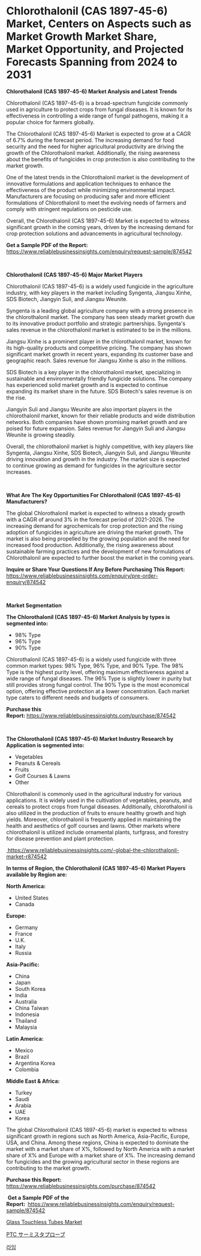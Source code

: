 <p><h1>Chlorothalonil (CAS 1897-45-6) Market, Centers on Aspects such as Market Growth Market Share, Market Opportunity, and Projected Forecasts Spanning from 2024 to 2031</h1></p><p><strong>Chlorothalonil (CAS 1897-45-6) Market Analysis and Latest Trends</strong></p>
<p><p>Chlorothalonil (CAS 1897-45-6) is a broad-spectrum fungicide commonly used in agriculture to protect crops from fungal diseases. It is known for its effectiveness in controlling a wide range of fungal pathogens, making it a popular choice for farmers globally. </p><p>The Chlorothalonil (CAS 1897-45-6) Market is expected to grow at a CAGR of 6.7% during the forecast period. The increasing demand for food security and the need for higher agricultural productivity are driving the growth of the Chlorothalonil market. Additionally, the rising awareness about the benefits of fungicides in crop protection is also contributing to the market growth.</p><p>One of the latest trends in the Chlorothalonil market is the development of innovative formulations and application techniques to enhance the effectiveness of the product while minimizing environmental impact. Manufacturers are focusing on producing safer and more efficient formulations of Chlorothalonil to meet the evolving needs of farmers and comply with stringent regulations on pesticide use.</p><p>Overall, the Chlorothalonil (CAS 1897-45-6) Market is expected to witness significant growth in the coming years, driven by the increasing demand for crop protection solutions and advancements in agricultural technology.</p></p>
<p><strong>Get a Sample PDF of the Report:&nbsp;</strong> <a href="https://www.reliablebusinessinsights.com/enquiry/request-sample/874542">https://www.reliablebusinessinsights.com/enquiry/request-sample/874542</a></p>
<p>&nbsp;</p>
<p><strong>Chlorothalonil (CAS 1897-45-6) Major Market Players</strong></p>
<p><p>Chlorothalonil (CAS 1897-45-6) is a widely used fungicide in the agriculture industry, with key players in the market including Syngenta, Jiangsu Xinhe, SDS Biotech, Jiangyin Suli, and Jiangsu Weunite.</p><p>Syngenta is a leading global agriculture company with a strong presence in the chlorothalonil market. The company has seen steady market growth due to its innovative product portfolio and strategic partnerships. Syngenta's sales revenue in the chlorothalonil market is estimated to be in the millions.</p><p>Jiangsu Xinhe is a prominent player in the chlorothalonil market, known for its high-quality products and competitive pricing. The company has shown significant market growth in recent years, expanding its customer base and geographic reach. Sales revenue for Jiangsu Xinhe is also in the millions.</p><p>SDS Biotech is a key player in the chlorothalonil market, specializing in sustainable and environmentally friendly fungicide solutions. The company has experienced solid market growth and is expected to continue expanding its market share in the future. SDS Biotech's sales revenue is on the rise.</p><p>Jiangyin Suli and Jiangsu Weunite are also important players in the chlorothalonil market, known for their reliable products and wide distribution networks. Both companies have shown promising market growth and are poised for future expansion. Sales revenue for Jiangyin Suli and Jiangsu Weunite is growing steadily.</p><p>Overall, the chlorothalonil market is highly competitive, with key players like Syngenta, Jiangsu Xinhe, SDS Biotech, Jiangyin Suli, and Jiangsu Weunite driving innovation and growth in the industry. The market size is expected to continue growing as demand for fungicides in the agriculture sector increases.</p></p>
<p>&nbsp;</p>
<p><strong>What Are The Key Opportunities For Chlorothalonil (CAS 1897-45-6) Manufacturers?</strong></p>
<p><p>The global Chlorothalonil market is expected to witness a steady growth with a CAGR of around 3% in the forecast period of 2021-2026. The increasing demand for agrochemicals for crop protection and the rising adoption of fungicides in agriculture are driving the market growth. The market is also being propelled by the growing population and the need for increased food production. Additionally, the rising awareness about sustainable farming practices and the development of new formulations of Chlorothalonil are expected to further boost the market in the coming years.</p></p>
<p><strong>Inquire or Share Your Questions If Any Before Purchasing This Report:</strong> <a href="https://www.reliablebusinessinsights.com/enquiry/pre-order-enquiry/874542">https://www.reliablebusinessinsights.com/enquiry/pre-order-enquiry/874542</a></p>
<p>&nbsp;</p>
<p><strong>Market Segmentation</strong></p>
<p><strong>The Chlorothalonil (CAS 1897-45-6) Market Analysis by types is segmented into:</strong></p>
<p><ul><li>98% Type</li><li>96% Type</li><li>90% Type</li></ul></p>
<p><p>Chlorothalonil (CAS 1897-45-6) is a widely used fungicide with three common market types: 98% Type, 96% Type, and 90% Type. The 98% Type is the highest purity level, offering maximum effectiveness against a wide range of fungal diseases. The 96% Type is slightly lower in purity but still provides strong fungal control. The 90% Type is the most economical option, offering effective protection at a lower concentration. Each market type caters to different needs and budgets of consumers.</p></p>
<p><strong>Purchase this Report:&nbsp;</strong><a href="https://www.reliablebusinessinsights.com/purchase/874542">https://www.reliablebusinessinsights.com/purchase/874542</a></p>
<p>&nbsp;</p>
<p><strong>The Chlorothalonil (CAS 1897-45-6) Market Industry Research by Application is segmented into:</strong></p>
<p><ul><li>Vegetables</li><li>Peanuts & Cereals</li><li>Fruits</li><li>Golf Courses & Lawns</li><li>Other</li></ul></p>
<p><p>Chlorothalonil is commonly used in the agricultural industry for various applications. It is widely used in the cultivation of vegetables, peanuts, and cereals to protect crops from fungal diseases. Additionally, chlorothalonil is also utilized in the production of fruits to ensure healthy growth and high yields. Moreover, chlorothalonil is frequently applied in maintaining the health and aesthetics of golf courses and lawns. Other markets where chlorothalonil is utilized include ornamental plants, turfgrass, and forestry for disease prevention and plant protection.</p></p>
<p><a href="https://www.reliablebusinessinsights.com/-global-the-chlorothalonil-market-r874542">&nbsp;https://www.reliablebusinessinsights.com/-global-the-chlorothalonil-market-r874542</a></p>
<p><strong>In terms of Region, the Chlorothalonil (CAS 1897-45-6) Market Players available by Region are:</strong></p>
<p>
    <p> <strong> North America: </strong>
        <ul>
            <li>United States</li>
            <li>Canada</li>
        </ul>
        </p> 
    <p> <strong> Europe: </strong>
        <ul>
            <li>Germany</li>
            <li>France</li>
            <li>U.K.</li>
            <li>Italy</li>
            <li>Russia</li>
        </ul>
        </p> 
    <p> <strong> Asia-Pacific: </strong>
        <ul>
            <li>China</li>
            <li>Japan</li>
            <li>South Korea</li>
            <li>India</li>
            <li>Australia</li>
            <li>China Taiwan</li>
            <li>Indonesia</li>
            <li>Thailand</li>
            <li>Malaysia</li>
        </ul>
        </p> 
    <p> <strong> Latin America: </strong>
        <ul>
            <li>Mexico</li>
            <li>Brazil</li>
            <li>Argentina Korea</li>
            <li>Colombia</li>
        </ul>
        </p> 
    <p> <strong> Middle East & Africa: </strong>
        <ul>
            <li>Turkey</li>
            <li>Saudi</li>
            <li>Arabia</li>
            <li>UAE</li>
            <li>Korea</li>
        </ul>
    </p>
    </p>
<p><p>The global Chlorothalonil (CAS 1897-45-6) market is expected to witness significant growth in regions such as North America, Asia-Pacific, Europe, USA, and China. Among these regions, China is expected to dominate the market with a market share of X%, followed by North America with a market share of X% and Europe with a market share of X%. The increasing demand for fungicides and the growing agricultural sector in these regions are contributing to the market growth.</p></p>
<p><strong>Purchase this Report: </strong><a href="https://www.reliablebusinessinsights.com/purchase/874542">https://www.reliablebusinessinsights.com/purchase/874542</a></p>
<p>&nbsp;<strong>Get a Sample PDF of the Report:&nbsp;&nbsp;</strong><a href="https://www.reliablebusinessinsights.com/enquiry/request-sample/874542">https://www.reliablebusinessinsights.com/enquiry/request-sample/874542</a></p>
<p><strong></strong></p>
<p><p><a href="https://issuu.com/reportprime-2/docs/glass-touchless-tubes-market-size-2030.pptx">Glass Touchless Tubes Market</a></p><p><a href="https://github.com/WhitneyMurphy1982/Market-Research-Report-List-1/blob/main/854670584613.md">PTC サーミスタプローブ</a></p><p><a href="https://github.com/lzrvbyqzftro57/Market-Research-Report-List-2/blob/main/733700978239.md">라임</a></p></p>